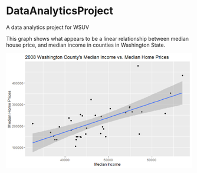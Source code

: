 # DataAnalyticsProject
A data analytics project for WSUV

This graph shows what appears to be a linear relationship between median house price, and median income in counties in Washington State.

<img src="https://github.com/joejeflef/DataAnalyticsProject/blob/main/2008MedianHousePricevsMedianIncome.PNG">
